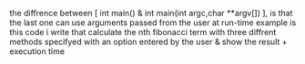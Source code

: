 the diffrence between [ int main() & int main(int argc,char **argv[]) ],
is that the last one can use arguments passed from the user at run-time
example is this code i write that calculate the nth fibonacci term with three diffrent methods 
specifyed with an option entered by the user & show the result + execution time

